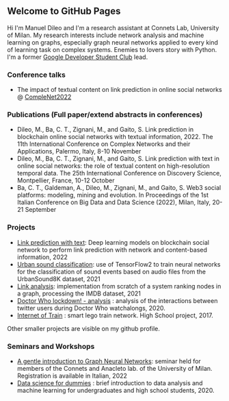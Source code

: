 ## Welcome to GitHub Pages

Hi I'm Manuel Dileo and I'm a research assistant at Connets Lab, University of Milan. My research interests include network analysis and machine learning on graphs, especially graph neural networks applied to every kind of learning task on complex systems. Enemies to lovers story with Python. I'm a former [Google Developer Student Club](https://developers.google.com/community/dsc) lead.

### Conference talks
- The impact of textual content on link prediction in online social networks @ [CompleNet2022](https://complenet.weebly.com/)

### Publications (Full paper/extend abstracts in conferences)
- Dileo, M., Ba, C. T., Zignani, M., and Gaito, S. Link prediction in blockchain online social networks with textual information, 2022. The 11th International Conference on Complex Networks and their Applications, Palermo, Italy, 8-10 November
- Dileo, M., Ba, C. T., Zignani, M., and Gaito, S. Link prediction with text in online social networks: the role of textual content on high-resolution temporal data. The 25th International Conference on Discovery Science, Montpellier, France, 10-12 October
- Ba, C. T., Galdeman, A., Dileo, M., Zignani, M., and Gaito, S. Web3 social platforms: modeling, mining and evolution. In Proceedings of the 1st Italian Conference on Big Data and Data Science (2022), Milan, Italy, 20-21 September

### Projects
- [Link prediction with text](https://github.com/manuel-dileo/link-prediction-with-text): Deep learning models on blockchain social network to perform link prediction with network and content-based information, 2022
- [Urban sound classification](https://github.com/manuel-dileo/urban-sound-classification): use of TensorFlow2 to train neural networks for the classification of sound events based on audio files from the UrbanSound8K dataset, 2021
- [Link analysis](https://github.com/manuel-dileo/link-analysis): implementation from scratch of a system ranking nodes in a graph, processing the IMDB dataset, 2021
- [Doctor Who lockdown! - analysis](https://manuel-dileo.github.io/dwlockdown-analysis/) : analysis of the interactions between twitter users during Doctor Who watchalongs, 2020.
- [Internet of Train](https://www.youtube.com/watch?v=kbr8-gY6WUQ) : smart lego train network. High School project, 2017.
<!-- - [Pokémon Data Science](https://manuel-dileo.github.io/pokemon-data-science/) : Exploratory analysis and ML algorithms in pokémon world, 2019. -->

Other smaller projects are visible on my github profile.

### Seminars and Workshops
- [A gentle introduction to Graph Neural Networks](https://youtu.be/lbUjLRt3CHU): seminar held for members of the Connets and Anacleto lab. of the University of Milan. Registration is available in Italian, 2022
- [Data science for dummies](https://github.com/dsc-unimi/data-science-for-dummies) : brief introduction to data analysis and machine learning for undergraduates and high school students, 2020.
